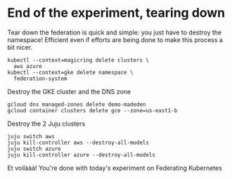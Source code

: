 # End of the experiment, tearing down

Tear down the federation is quick and simple: you just have to destroy the namespace! Efficient even if efforts are being done to make this process a bit nicer. 

```
kubectl --context=magicring delete clusters \
  aws azure
kubectl --context=gke delete namespace \
  federation-system
```

Destroy the GKE cluster and the DNS zone

```
gcloud dns managed-zones delete demo-madeden
gcloud container clusters delete gce --zone=us-east1-b
```

Destroy the 2 Juju clusters

```
juju switch aws
juju kill-controller aws --destroy-all-models
juju switch azure
juju kill-controller azure --destroy-all-models
```

Et voilààà! You're done with today's experiment on Federating Kubernetes

